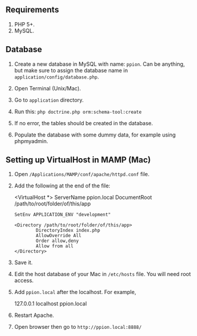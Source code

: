 ## Requirements

1. PHP 5+.
2. MySQL.

## Database

1. Create a new database in MySQL with name: `ppion`. Can be anything, but make sure to assign the database name in `application/config/database.php`.

2. Open Terminal (Unix/Mac).

3. Go to `application` directory.

4. Run this: `php doctrine.php orm:schema-tool:create`

5. If no error, the tables should be created in the database.

6. Populate the database with some dummy data, for example using phpmyadmin.

## Setting up VirtualHost in MAMP (Mac)

1.  Open `/Applications/MAMP/conf/apache/httpd.conf` file.

2.  Add the following at the end of the file:

    <VirtualHost *>
        ServerName ppion.local
        DocumentRoot /path/to/root/folder/of/this/app

        SetEnv APPLICATION_ENV "development"

        <Directory /path/to/root/folder/of/this/app>
                DirectoryIndex index.php
                AllowOverride All
                Order allow,deny
                Allow from all
        </Directory>
    </VirtualHost>

3.  Save it.

4.  Edit the host database of your Mac in `/etc/hosts` file. You will need root access.

5.  Add `ppion.local` after the localhost. For example,

    127.0.0.1       localhost ppion.local
    
6.  Restart Apache.

7.  Open browser then go to `http://ppion.local:8888/`